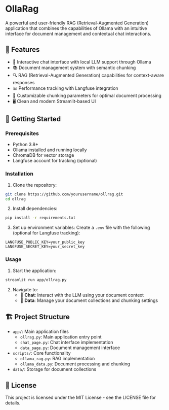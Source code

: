 # OllaRag

A powerful and user-friendly RAG (Retrieval-Augmented Generation) application that combines the capabilities of Ollama with an intuitive interface for document management and contextual chat interactions.

## 🌟 Features

- 💬 Interactive chat interface with local LLM support through Ollama
- 📚 Document management system with semantic chunking
- 🔍 RAG (Retrieval-Augmented Generation) capabilities for context-aware responses
- 📊 Performance tracking with Langfuse integration
- 🎯 Customizable chunking parameters for optimal document processing
- 🖥️ Clean and modern Streamlit-based UI

## 🚀 Getting Started

### Prerequisites

- Python 3.8+
- Ollama installed and running locally
- ChromaDB for vector storage
- Langfuse account for tracking (optional)

### Installation

1. Clone the repository:

```bash
git clone https://github.com/yourusername/ollrag.git
cd ollrag
```

2. Install dependencies:

```bash
pip install -r requirements.txt
```

3. Set up environment variables:
   Create a `.env` file with the following (optional for Langfuse tracking):

```
LANGFUSE_PUBLIC_KEY=your_public_key
LANGFUSE_SECRET_KEY=your_secret_key
```

### Usage

1. Start the application:

```bash
streamlit run app/ollrag.py
```

2. Navigate to:
   - 💬 **Chat**: Interact with the LLM using your document context
   - 📂 **Data**: Manage your document collections and chunking settings

## 🏗️ Project Structure

- `app/`: Main application files
  - `ollrag.py`: Main application entry point
  - `chat_page.py`: Chat interface implementation
  - `data_page.py`: Document management interface
- `scripts/`: Core functionality
  - `ollama_rag.py`: RAG implementation
  - `ollama_data.py`: Document processing and chunking
- `data/`: Storage for document collections

## 📝 License

This project is licensed under the MIT License - see the LICENSE file for details.
